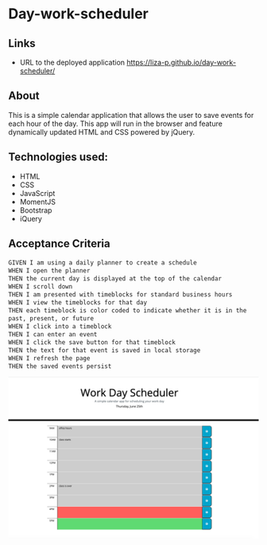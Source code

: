 # Day-work-scheduler

## Links 
- URL to the deployed application https://liza-p.github.io/day-work-scheduler/

## About
This is a simple calendar application that allows the user to save events for each hour of the day. This app will run in the browser and feature dynamically updated HTML and CSS powered by jQuery.

## Technologies used:
- HTML
- CSS
- JavaScript
- MomentJS
- Bootstrap
- iQuery

## Acceptance Criteria

```
GIVEN I am using a daily planner to create a schedule
WHEN I open the planner
THEN the current day is displayed at the top of the calendar
WHEN I scroll down
THEN I am presented with timeblocks for standard business hours
WHEN I view the timeblocks for that day
THEN each timeblock is color coded to indicate whether it is in the past, present, or future
WHEN I click into a timeblock
THEN I can enter an event
WHEN I click the save button for that timeblock
THEN the text for that event is saved in local storage
WHEN I refresh the page
THEN the saved events persist
```

![](./readmeImg/scheduler.png)